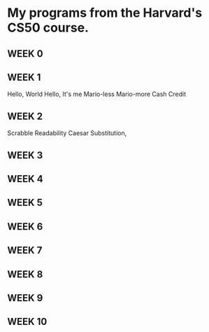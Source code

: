 # My programs from the Harvard's CS50 course.

<h2> WEEK 0 </h2>

<h2> WEEK 1 </h2>
Hello, World
Hello, It's me
Mario-less
Mario-more
Cash
Credit

<h2> WEEK 2 </h2>
Scrabble
Readability
Caesar
Substitution,

<h2> WEEK 3 </h2>
<h2> WEEK 4 </h2>
<h2> WEEK 5 </h2>
<h2> WEEK 6 </h2>
<h2> WEEK 7 </h2>
<h2> WEEK 8 </h2>
<h2> WEEK 9 </h2>
<h2> WEEK 10 </h2>
